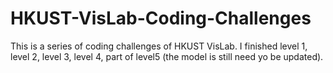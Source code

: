 # HKUST-VisLab-Coding-Challenges
This is a series of coding challenges of HKUST VisLab. I finished level 1, level 2, level 3, level 4, part of level5 (the model is still need yo be updated).
